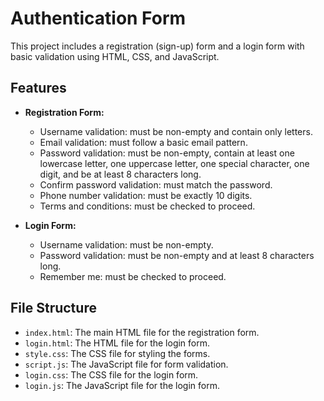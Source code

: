 # Authentication Form

This project includes a registration (sign-up) form and a login form with basic validation using HTML, CSS, and JavaScript.

## Features

- **Registration Form:**
  - Username validation: must be non-empty and contain only letters.
  - Email validation: must follow a basic email pattern.
  - Password validation: must be non-empty, contain at least one lowercase letter, one uppercase letter, one special character, one digit, and be at least 8 characters long.
  - Confirm password validation: must match the password.
  - Phone number validation: must be exactly 10 digits.
  - Terms and conditions: must be checked to proceed.

- **Login Form:**
  - Username validation: must be non-empty.
  - Password validation: must be non-empty and at least 8 characters long.
  - Remember me: must be checked to proceed.

## File Structure

- `index.html`: The main HTML file for the registration form.
- `login.html`: The HTML file for the login form.
- `style.css`: The CSS file for styling the forms.
- `script.js`: The JavaScript file for form validation.
- `login.css`: The CSS file for the login form.
- `login.js`: The JavaScript file for the login form.
